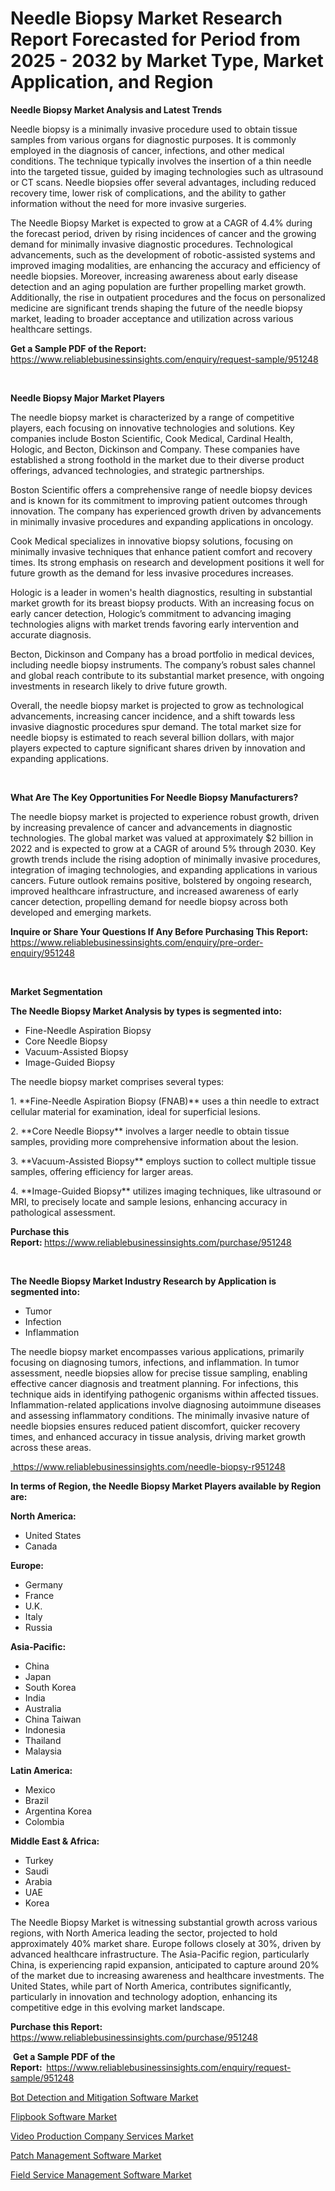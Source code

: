 <p><h1>Needle Biopsy Market Research Report Forecasted for Period from 2025 -  2032 by Market Type, Market Application, and Region</h1></p><p><strong>Needle Biopsy Market Analysis and Latest Trends</strong></p>
<p><p>Needle biopsy is a minimally invasive procedure used to obtain tissue samples from various organs for diagnostic purposes. It is commonly employed in the diagnosis of cancer, infections, and other medical conditions. The technique typically involves the insertion of a thin needle into the targeted tissue, guided by imaging technologies such as ultrasound or CT scans. Needle biopsies offer several advantages, including reduced recovery time, lower risk of complications, and the ability to gather information without the need for more invasive surgeries.</p><p>The Needle Biopsy Market is expected to grow at a CAGR of 4.4% during the forecast period, driven by rising incidences of cancer and the growing demand for minimally invasive diagnostic procedures. Technological advancements, such as the development of robotic-assisted systems and improved imaging modalities, are enhancing the accuracy and efficiency of needle biopsies. Moreover, increasing awareness about early disease detection and an aging population are further propelling market growth. Additionally, the rise in outpatient procedures and the focus on personalized medicine are significant trends shaping the future of the needle biopsy market, leading to broader acceptance and utilization across various healthcare settings.</p></p>
<p><strong>Get a Sample PDF of the Report:&nbsp;</strong> <a href="https://www.reliablebusinessinsights.com/enquiry/request-sample/951248?utm_campaign=1847&utm_medium=2&utm_source=Github&utm_content=ia&utm_term=06032025&utm_id=needle-biopsy">https://www.reliablebusinessinsights.com/enquiry/request-sample/951248</a></p>
<p>&nbsp;</p>
<p><strong>Needle Biopsy Major Market Players</strong></p>
<p><p>The needle biopsy market is characterized by a range of competitive players, each focusing on innovative technologies and solutions. Key companies include Boston Scientific, Cook Medical, Cardinal Health, Hologic, and Becton, Dickinson and Company. These companies have established a strong foothold in the market due to their diverse product offerings, advanced technologies, and strategic partnerships.</p><p>Boston Scientific offers a comprehensive range of needle biopsy devices and is known for its commitment to improving patient outcomes through innovation. The company has experienced growth driven by advancements in minimally invasive procedures and expanding applications in oncology.</p><p>Cook Medical specializes in innovative biopsy solutions, focusing on minimally invasive techniques that enhance patient comfort and recovery times. Its strong emphasis on research and development positions it well for future growth as the demand for less invasive procedures increases.</p><p>Hologic is a leader in women's health diagnostics, resulting in substantial market growth for its breast biopsy products. With an increasing focus on early cancer detection, Hologic’s commitment to advancing imaging technologies aligns with market trends favoring early intervention and accurate diagnosis.</p><p>Becton, Dickinson and Company has a broad portfolio in medical devices, including needle biopsy instruments. The company’s robust sales channel and global reach contribute to its substantial market presence, with ongoing investments in research likely to drive future growth.</p><p>Overall, the needle biopsy market is projected to grow as technological advancements, increasing cancer incidence, and a shift towards less invasive diagnostic procedures spur demand. The total market size for needle biopsy is estimated to reach several billion dollars, with major players expected to capture significant shares driven by innovation and expanding applications.</p></p>
<p>&nbsp;</p>
<p><strong>What Are The Key Opportunities For Needle Biopsy Manufacturers?</strong></p>
<p><p>The needle biopsy market is projected to experience robust growth, driven by increasing prevalence of cancer and advancements in diagnostic technologies. The global market was valued at approximately $2 billion in 2022 and is expected to grow at a CAGR of around 5% through 2030. Key growth trends include the rising adoption of minimally invasive procedures, integration of imaging technologies, and expanding applications in various cancers. Future outlook remains positive, bolstered by ongoing research, improved healthcare infrastructure, and increased awareness of early cancer detection, propelling demand for needle biopsy across both developed and emerging markets.</p></p>
<p><strong>Inquire or Share Your Questions If Any Before Purchasing This Report:</strong> <a href="https://www.reliablebusinessinsights.com/enquiry/pre-order-enquiry/951248?utm_campaign=1847&utm_medium=2&utm_source=Github&utm_content=ia&utm_term=06032025&utm_id=needle-biopsy">https://www.reliablebusinessinsights.com/enquiry/pre-order-enquiry/951248</a></p>
<p>&nbsp;</p>
<p><strong>Market Segmentation</strong></p>
<p><strong>The Needle Biopsy Market Analysis by types is segmented into:</strong></p>
<p><ul><li>Fine-Needle Aspiration Biopsy</li><li>Core Needle Biopsy</li><li>Vacuum-Assisted Biopsy</li><li>Image-Guided Biopsy</li></ul></p>
<p><p>The needle biopsy market comprises several types: </p><p>1. **Fine-Needle Aspiration Biopsy (FNAB)** uses a thin needle to extract cellular material for examination, ideal for superficial lesions. </p><p>2. **Core Needle Biopsy** involves a larger needle to obtain tissue samples, providing more comprehensive information about the lesion. </p><p>3. **Vacuum-Assisted Biopsy** employs suction to collect multiple tissue samples, offering efficiency for larger areas. </p><p>4. **Image-Guided Biopsy** utilizes imaging techniques, like ultrasound or MRI, to precisely locate and sample lesions, enhancing accuracy in pathological assessment.</p></p>
<p><strong>Purchase this Report:&nbsp;</strong><a href="https://www.reliablebusinessinsights.com/purchase/951248?utm_campaign=1847&utm_medium=2&utm_source=Github&utm_content=ia&utm_term=06032025&utm_id=needle-biopsy">https://www.reliablebusinessinsights.com/purchase/951248</a></p>
<p>&nbsp;</p>
<p><strong>The Needle Biopsy Market Industry Research by Application is segmented into:</strong></p>
<p><ul><li>Tumor</li><li>Infection</li><li>Inflammation</li></ul></p>
<p><p>The needle biopsy market encompasses various applications, primarily focusing on diagnosing tumors, infections, and inflammation. In tumor assessment, needle biopsies allow for precise tissue sampling, enabling effective cancer diagnosis and treatment planning. For infections, this technique aids in identifying pathogenic organisms within affected tissues. Inflammation-related applications involve diagnosing autoimmune diseases and assessing inflammatory conditions. The minimally invasive nature of needle biopsies ensures reduced patient discomfort, quicker recovery times, and enhanced accuracy in tissue analysis, driving market growth across these areas.</p></p>
<p><a href="https://www.reliablebusinessinsights.com/needle-biopsy-r951248?utm_campaign=1847&utm_medium=2&utm_source=Github&utm_content=ia&utm_term=06032025&utm_id=needle-biopsy">&nbsp;https://www.reliablebusinessinsights.com/needle-biopsy-r951248</a></p>
<p><strong>In terms of Region, the Needle Biopsy Market Players available by Region are:</strong></p>
<p>
    <p> <strong> North America: </strong>
        <ul>
            <li>United States</li>
            <li>Canada</li>
        </ul>
        </p> 
    <p> <strong> Europe: </strong>
        <ul>
            <li>Germany</li>
            <li>France</li>
            <li>U.K.</li>
            <li>Italy</li>
            <li>Russia</li>
        </ul>
        </p> 
    <p> <strong> Asia-Pacific: </strong>
        <ul>
            <li>China</li>
            <li>Japan</li>
            <li>South Korea</li>
            <li>India</li>
            <li>Australia</li>
            <li>China Taiwan</li>
            <li>Indonesia</li>
            <li>Thailand</li>
            <li>Malaysia</li>
        </ul>
        </p> 
    <p> <strong> Latin America: </strong>
        <ul>
            <li>Mexico</li>
            <li>Brazil</li>
            <li>Argentina Korea</li>
            <li>Colombia</li>
        </ul>
        </p> 
    <p> <strong> Middle East & Africa: </strong>
        <ul>
            <li>Turkey</li>
            <li>Saudi</li>
            <li>Arabia</li>
            <li>UAE</li>
            <li>Korea</li>
        </ul>
    </p>
    </p>
<p><p>The Needle Biopsy Market is witnessing substantial growth across various regions, with North America leading the sector, projected to hold approximately 40% market share. Europe follows closely at 30%, driven by advanced healthcare infrastructure. The Asia-Pacific region, particularly China, is experiencing rapid expansion, anticipated to capture around 20% of the market due to increasing awareness and healthcare investments. The United States, while part of North America, contributes significantly, particularly in innovation and technology adoption, enhancing its competitive edge in this evolving market landscape.</p></p>
<p><strong>Purchase this Report: </strong><a href="https://www.reliablebusinessinsights.com/purchase/951248?utm_campaign=1847&utm_medium=2&utm_source=Github&utm_content=ia&utm_term=06032025&utm_id=needle-biopsy">https://www.reliablebusinessinsights.com/purchase/951248</a></p>
<p>&nbsp;<strong>Get a Sample PDF of the Report:&nbsp;&nbsp;</strong><a href="https://www.reliablebusinessinsights.com/enquiry/request-sample/951248?utm_campaign=1847&utm_medium=2&utm_source=Github&utm_content=ia&utm_term=06032025&utm_id=needle-biopsy">https://www.reliablebusinessinsights.com/enquiry/request-sample/951248</a></p>
<p><strong></strong></p>
<p><p><a href="https://github.com/edriceakeime/Market-Research-Report-List-1/blob/main/bot-detection-and-mitigation-software-market.md?utm_campaign=1847&utm_medium=2&utm_source=Github&utm_content=ia&utm_term=06032025&utm_id=needle-biopsy">Bot Detection and Mitigation Software Market</a></p><p><a href="https://github.com/kitkaeberz5z/Market-Research-Report-List-1/blob/main/flipbook-software-market.md?utm_campaign=1847&utm_medium=2&utm_source=Github&utm_content=ia&utm_term=06032025&utm_id=needle-biopsy">Flipbook Software Market</a></p><p><a href="https://github.com/snelldimkeod/Market-Research-Report-List-1/blob/main/video-production-company-services-market.md?utm_campaign=1847&utm_medium=2&utm_source=Github&utm_content=ia&utm_term=06032025&utm_id=needle-biopsy">Video Production Company Services Market</a></p><p><a href="https://github.com/seppelharjap/Market-Research-Report-List-1/blob/main/patch-management-software-market.md?utm_campaign=1847&utm_medium=2&utm_source=Github&utm_content=ia&utm_term=06032025&utm_id=needle-biopsy">Patch Management Software Market</a></p><p><a href="https://github.com/gakpasulgun/Market-Research-Report-List-1/blob/main/field-service-management-software-market.md?utm_campaign=1847&utm_medium=2&utm_source=Github&utm_content=ia&utm_term=06032025&utm_id=needle-biopsy">Field Service Management Software Market</a></p></p>